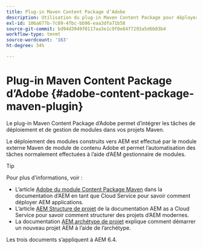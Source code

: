 ```yaml
---
title: Plug-in Maven Content Package d’Adobe
description: Utilisation du plug-in Maven Content Package pour déployer des applications AEM
exl-id: 106a677b-7c89-4fbc-bb96-eaa3dfa71b58
source-git-commit: bd94d3949f0117aa3e1c9f0e84f7293a5d6b03b4
workflow-type: tm+mt
source-wordcount: '163'
ht-degree: 34%

---
```


# Plug-in Maven Content Package d’Adobe {#adobe-content-package-maven-plugin}

Le plug-in Maven Content Package d’Adobe permet d’intégrer les tâches de déploiement et de gestion de modules dans vos projets Maven.

Le déploiement des modules construits vers AEM est effectué par le module externe Maven de module de contenu Adobe et permet l’automatisation des tâches normalement effectuées à l’aide d’AEM gestionnaire de modules.

>[!TIP]
>
>Pour plus d’informations, voir :
>
>* L’article [Adobe du module Content Package Maven](https://experienceleague.adobe.com/docs/experience-manager-cloud-service/implementing/developer-tools/maven-plugin.html?lang=en#developer-tools) dans la documentation d’AEM en tant que Cloud Service pour savoir comment déployer AEM applications.
>* L’article [AEM Structure de projet](https://docs.adobe.com/content/help/fr-FR/experience-manager-cloud-service/implementing/developing/aem-project-content-package-structure.html) de la documentation AEM as a Cloud Service pour savoir comment structurer des projets d’AEM modernes.
>* La documentation [AEM archétype de projet](https://docs.adobe.com/content/help/fr-FR/experience-manager-core-components/using/developing/archetype/overview.html) explique comment démarrer un nouveau projet AEM à l’aide de l’archétype.

>
>
Les trois documents s’appliquent à AEM 6.4.
